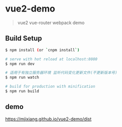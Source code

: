# vue2-demo

> vue2 vue-router webpack demo

## Build Setup

``` bash
$ npm install (or `cnpm install`)

# serve with hot reload at localhost:8080
$ npm run dev

# 适用于有独立服务器环境 监听代码变化更新文件(不更新版本号)
$ npm run watch

# build for production with minification
$ npm run build
```

## demo
https://mjixiang.github.io/vue2-demo/dist